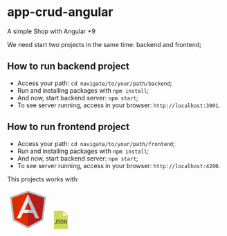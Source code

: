 # app-crud-angular
A simple Shop with Angular +9

We need start two projects in the same time: backend and frontend;

## How to run backend project
 - Access your path: `cd navigate/to/your/path/backend`;
 - Run and installing packages with `npm install`;
 - And now, start backend server: `npm start`;
 - To see server running, access in your browser: `http://localhost:3001`.

## How to run frontend project
 - Access your path: `cd navigate/to/your/path/frontend`;
 - Run and installing packages with `npm install`;
 - And now, start backend server: `npm start`;
 - To see server running, access in your browser: `http://localhost:4200`.


This projects works with:

[![Angular +9](frontend/src/assets/img/angular.svg)](https://angular.io/) [![JSON Server](frontend/src/assets/img/json.png)](https://github.com/typicode/json-server)